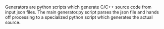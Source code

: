 Generators are python scripts which generate C/C++ source code from 
input json files. The main generator.py script parses the json file
and hands off processing to a specialized python script which
generates the actual source.

